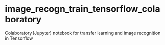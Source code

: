 # image_recogn_train_tensorflow_colaboratory
Colaboratory (Jupyter) notebook for transfer learning and image recognition in Tensorflow.
